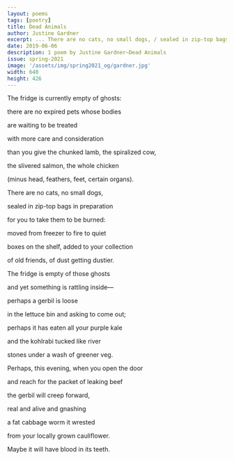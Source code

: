 ```yaml
---
layout: poems
tags: [poetry]
title: Dead Animals
author: Justine Gardner
excerpt: ... There are no cats, no small dogs, / sealed in zip-top bags in preparation / for you to take them to be burned...
date: 2019-06-06
description: 1 poem by Justine Gardner—Dead Animals
issue: spring-2021
image: '/assets/img/spring2021_og/gardner.jpg'
width: 640
height: 426
---
```


<div class="stanza">
<p class="poemline">The fridge is currently empty of ghosts:</p>
<p class="poemline">there are no expired pets whose bodies</p>
<p class="poemline">are waiting to be treated</p>
<p class="poemline">with more care and consideration</p>
<p class="poemline">than you give the chunked lamb, the spiralized cow,</p>
<p class="poemline">the slivered salmon, the whole chicken</p>
<p class="poemline">(minus head, feathers, feet, certain organs).</p>
</div>
<div class="stanza">
<p class="poemline">There are no cats, no small dogs,</p>
<p class="poemline">sealed in zip-top bags in preparation</p>
<p class="poemline">for you to take them to be burned:</p>
<p class="poemline">moved from freezer to fire to quiet</p>
<p class="poemline">boxes on the shelf, added to your collection</p>
<p class="poemline">of old friends, of dust getting dustier.</p>
</div>
<div class="stanza">
<p class="poemline">The fridge is empty of those ghosts</p>
<p class="poemline">and yet something is rattling inside—</p>
<p class="poemline">perhaps a gerbil is loose</p>
<p class="poemline">in the lettuce bin and asking to come out;</p>
<p class="poemline">perhaps it has eaten all your purple kale</p>
<p class="poemline">and the kohlrabi tucked like river</p>
<p class="poemline">stones under a wash of greener veg.</p>
</div>
<div class="stanza">
<p class="poemline">Perhaps, this evening, when you open the door</p>
<p class="poemline">and reach for the packet of leaking beef</p>
<p class="poemline">the gerbil will creep forward,</p>
<p class="poemline">real and alive and gnashing</p>
<p class="poemline">a fat cabbage worm it wrested</p>
<p class="poemline">from your locally grown cauliflower.</p>
</div>
<div class="stanza">
<p class="poemline">Maybe it will have blood in its teeth.</p>
</div>
